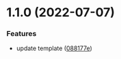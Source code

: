 # 1.1.0 (2022-07-07)


### Features

* update template ([088177e](https://github.com/avneesh0612/next-chakra-template/commit/088177ed4753114f56f0df16015497ee76fecf55))



